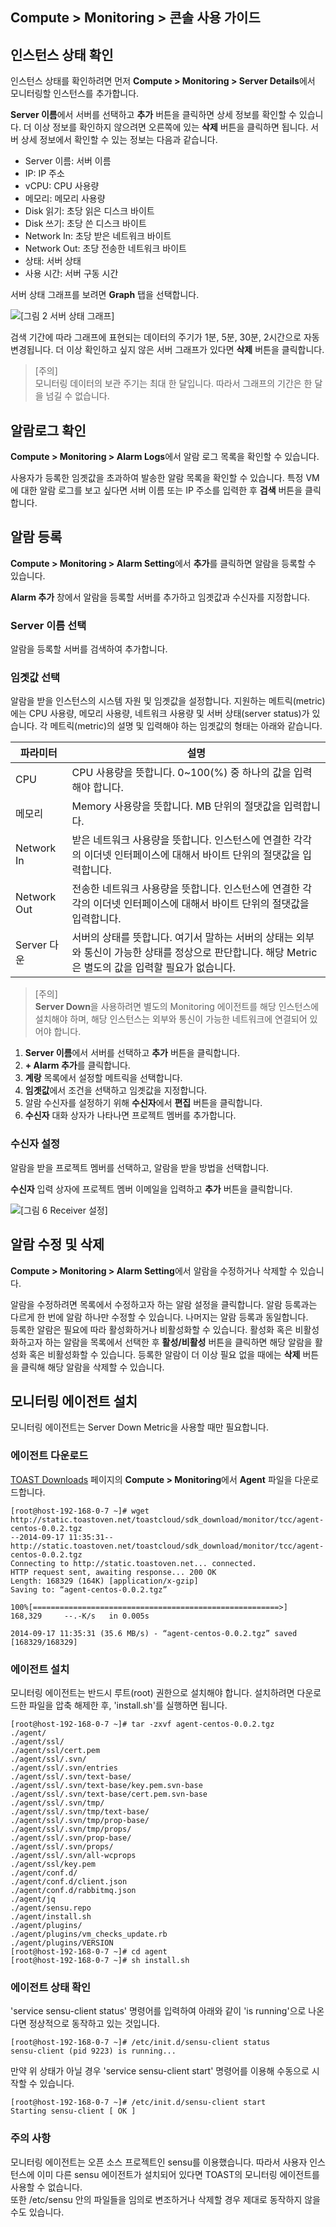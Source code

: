 ## Compute > Monitoring > 콘솔 사용 가이드

## 인스턴스 상태 확인

인스턴스 상태를 확인하려면 먼저 **Compute > Monitoring > Server Details**에서 모니터링할 인스턴스를 추가합니다.

**Server 이름**에서 서버를 선택하고 **추가** 버튼을 클릭하면 상세 정보를 확인할 수 있습니다. 더 이상 정보를 확인하지 않으려면 오른쪽에 있는 **삭제** 버튼을 클릭하면 됩니다. 서버 상세 정보에서 확인할 수 있는 정보는 다음과 같습니다.

- Server 이름: 서버 이름
- IP: IP 주소
- vCPU: CPU 사용량
- 메모리: 메모리 사용량
- Disk 읽기: 초당 읽은 디스크 바이트
- Disk 쓰기: 초당 쓴 디스크 바이트
- Network In: 초당 받은 네트워크 바이트
- Network Out: 초당 전송한 네트워크 바이트
- 상태: 서버 상태
- 사용 시간: 서버 구동 시간

서버 상태 그래프를 보려면 **Graph** 탭을 선택합니다.

![[그림 2 서버 상태 그래프]](http://static.toastoven.net/prod_infrastructure/monitoring/img_102.jpg)

검색 기간에 따라 그래프에 표현되는 데이터의 주기가 1분, 5분, 30분, 2시간으로 자동 변경됩니다. 더 이상 확인하고 싶지 않은 서버 그래프가 있다면 **삭제** 버튼을 클릭합니다.

> [주의]  
> 모니터링 데이터의 보관 주기는 최대 한 달입니다. 따라서 그래프의 기간은 한 달을 넘길 수 없습니다.

## 알람로그 확인

**Compute > Monitoring > Alarm Logs**에서 알람 로그 목록을 확인할 수 있습니다.

사용자가 등록한 임곗값을 초과하여 발송한 알람 목록을 확인할 수 있습니다. 특정 VM에 대한 알람 로그를 보고 싶다면 서버 이름 또는 IP 주소를 입력한 후 **검색** 버튼을 클릭합니다.

## 알람 등록

 **Compute > Monitoring > Alarm Setting**에서 **추가**를 클릭하면 알람을 등록할 수 있습니다.

**Alarm 추가** 창에서 알람을 등록할 서버를 추가하고 임곗값과  수신자를 지정합니다.

### Server 이름 선택

알람을 등록할 서버를 검색하여 추가합니다.

### 임곗값 선택

알람을 받을 인스턴스의 시스템 자원 및 임곗값을 설정합니다. 지원하는 메트릭(metric)에는 CPU 사용량, 메모리 사용량, 네트워크 사용량 및 서버 상태(server status)가 있습니다. 각 메트릭(metric)의 설명 및 입력해야 하는 임곗값의 형태는 아래와 같습니다.

|파라미터|	설명|
|---|---|
|CPU|	CPU 사용량을 뜻합니다. 0~100(%) 중 하나의 값을 입력해야 합니다.|
|메모리|	Memory 사용량을 뜻합니다. MB 단위의 절댓값을 입력합니다.|
|Network In|	받은 네트워크 사용량을 뜻합니다. 인스턴스에 연결한 각각의 이더넷 인터페이스에 대해서 바이트 단위의 절댓값을 입력합니다.|
|Network Out|	전송한 네트워크 사용량을 뜻합니다. 인스턴스에 연결한 각각의 이더넷 인터페이스에 대해서 바이트 단위의 절댓값을 입력합니다.|
|Server 다운|	서버의 상태를 뜻합니다. 여기서 말하는 서버의 상태는 외부와 통신이 가능한 상태를 정상으로 판단합니다. 해당 Metric은 별도의 값을 입력할 필요가 없습니다.|

> [주의]  
> **Server Down**을 사용하려면 별도의 Monitoring 에이전트를 해당 인스턴스에 설치해야 하며, 해당 인스턴스는 외부와 통신이 가능한 네트워크에 연결되어 있어야 합니다.

1. **Server 이름**에서 서버를 선택하고 **추가** 버튼을 클릭합니다.
2. **+ Alarm 추가**를 클릭합니다.
3. **계랑** 목록에서 설정할 메트릭을 선택합니다.
4. **임곗값**에서 조건을 선택하고 임곗값을 지정합니다.
5. 알람 수신자를 설정하기 위해 **수신자**에서 **편집** 버튼을 클릭합니다.
6. **수신자** 대화 상자가 나타나면 프로젝트 멤버를 추가합니다.

### 수신자 설정

알람을 받을 프로젝트 멤버를 선택하고, 알람을 받을 방법을 선택합니다.

**수신자** 입력 상자에 프로젝트 멤버 이메일을 입력하고 **추가** 버튼을 클릭합니다.

![[그림 6 Receiver 설정]](http://static.toastoven.net/prod_infrastructure/monitoring/img_106.png)

## 알람 수정 및 삭제

**Compute > Monitoring > Alarm Setting**에서 알람을 수정하거나 삭제할 수 있습니다.

알람을 수정하려면 목록에서 수정하고자 하는 알람 설정을 클릭합니다. 알람 등록과는 다르게 한 번에 알람 하나만 수정할 수 있습니다. 나머지는 알람 등록과 동일합니다.  
등록한 알람은 필요에 따라 활성화하거나 비활성화할 수 있습니다. 활성화 혹은 비활성화하고자 하는 알람을 목록에서 선택한 후 **활성/비활성** 버튼을 클릭하면 해당 알람을 활성화 혹은 비활성화할 수 있습니다.
등록한 알람이 더 이상 필요 없을 때에는 **삭제** 버튼을 클릭해 해당 알람을 삭제할 수 있습니다.

## 모니터링 에이전트 설치

모니터링 에이전트는 Server Down Metric을 사용할 때만 필요합니다.

### 에이전트 다운로드

[TOAST Downloads](https://docs.toast.com/en/Download/) 페이지의 **Compute > Monitoring**에서 **Agent** 파일을 다운로드합니다.

```
[root@host-192-168-0-7 ~]# wget http://static.toastoven.net/toastcloud/sdk_download/monitor/tcc/agent-centos-0.0.2.tgz
--2014-09-17 11:35:31--  http://static.toastoven.net/toastcloud/sdk_download/monitor/tcc/agent-centos-0.0.2.tgz
Connecting to http://static.toastoven.net... connected.
HTTP request sent, awaiting response... 200 OK
Length: 168329 (164K) [application/x-gzip]
Saving to: “agent-centos-0.0.2.tgz”

100%[=======================================================>]
168,329     --.-K/s   in 0.005s

2014-09-17 11:35:31 (35.6 MB/s) - “agent-centos-0.0.2.tgz” saved [168329/168329]
```

### 에이전트 설치

모니터링 에이전트는 반드시 루트(root) 권한으로 설치해야 합니다. 설치하려면 다운로드한 파일을 압축 해제한 후, 'install.sh'를 실행하면 됩니다.

```
[root@host-192-168-0-7 ~]# tar -zxvf agent-centos-0.0.2.tgz
./agent/
./agent/ssl/
./agent/ssl/cert.pem
./agent/ssl/.svn/
./agent/ssl/.svn/entries
./agent/ssl/.svn/text-base/
./agent/ssl/.svn/text-base/key.pem.svn-base
./agent/ssl/.svn/text-base/cert.pem.svn-base
./agent/ssl/.svn/tmp/
./agent/ssl/.svn/tmp/text-base/
./agent/ssl/.svn/tmp/prop-base/
./agent/ssl/.svn/tmp/props/
./agent/ssl/.svn/prop-base/
./agent/ssl/.svn/props/
./agent/ssl/.svn/all-wcprops
./agent/ssl/key.pem
./agent/conf.d/
./agent/conf.d/client.json
./agent/conf.d/rabbitmq.json
./agent/jq
./agent/sensu.repo
./agent/install.sh
./agent/plugins/
./agent/plugins/vm_checks_update.rb
./agent/plugins/VERSION
[root@host-192-168-0-7 ~]# cd agent
[root@host-192-168-0-7 ~]# sh install.sh
```

### 에이전트 상태 확인

'service sensu-client status' 명령어를 입력하여 아래와 같이 'is running'으로 나온다면 정상적으로 동작하고 있는 것입니다.

```
[root@host-192-168-0-7 ~]# /etc/init.d/sensu-client status
sensu-client (pid 9223) is running...
```

만약 위 상태가 아닐 경우 'service sensu-client start' 명령어를 이용해 수동으로 시작할 수 있습니다.

```
[root@host-192-168-0-7 ~]# /etc/init.d/sensu-client start
Starting sensu-client [ OK ]
```

### 주의 사항
모니터링 에이전트는 오픈 소스 프로젝트인 sensu를 이용했습니다. 따라서 사용자 인스턴스에 이미 다른 sensu 에이전트가 설치되어 있다면 TOAST의 모니터링 에이전트를 사용할 수 없습니다.  
또한 /etc/sensu 안의 파일들을 임의로 변조하거나 삭제할 경우 제대로 동작하지 않을 수도 있습니다.
